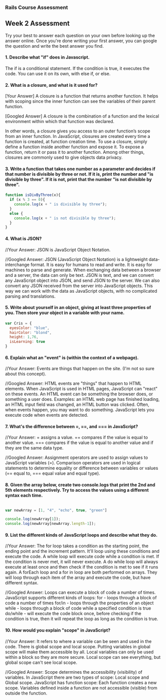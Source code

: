 ### Rails Course Assessment

## Week 2 Assessment

Try your best to answer each question on your own before looking up the answer online. Once you're done writing your first answer, you can google the question and write the best answer you find.

#### 1. Describe what "if" does in Javascript.

The if is a conditional statement. If the condition is true, it executes the code. You can use it on its own, with else if, or else.

#### 2. What is a closure, and what is it used for?

[Your Answer] A closure is a function that returns another function. It helps with scoping since the inner function can see the variables of their parent function.

[Googled Answer] A closure is the combination of a function and the lexical environment within which that function was declared.

In other words, a closure gives you access to an outer function’s scope from an inner function. In JavaScript, closures are created every time a function is created, at function creation time. To use a closure, simply define a function inside another function and expose it. To expose a function, return it or pass it to another function. Among other things, closures are commonly used to give objects data privacy.

#### 3. Write a function that takes one number as a parameter and decides if that number is divisible by three or not. If it is, print the number and "is divisible by three". If it is not, print that the number "is not divisible by three".

```js
function isDivByThree(x){
  if (x % 3 == 0){
    console.log(x + " is divisible by three");
  }
  else {
    console.log(x + " is not divisible by three");
  }
}

```

#### 4. What is JSON?

//Your Answer: JSON is JavaScript Object Notation.

//Googled Answer: JSON (JavaScript Object Notation) is a lightweight data-interchange format. It is easy for humans to read and write. It is easy for machines to parse and generate. When exchanging data between a browser and a server, the data can only be text. JSON is text, and we can convert any JavaScript object into JSON, and send JSON to the server. We can also convert any JSON received from the server into JavaScript objects. This way we can work with the data as JavaScript objects, with no complicated parsing and translations.

#### 5. Write about yourself in an object, giving at least three properties of you. Then store your object in a variable with your name.

```js
var Cris = {
  eyesColor: "blue",
  hairColor: "blond",
  height: 1,76,
  isLearning: true  
}
```

#### 6. Explain what an "event" is (within the context of a webpage).

//Your Answer: Events are things that happen on the site. (I'm not so sure about this concept).

//Googled Answer: HTML events are "things" that happen to HTML elements. When JavaScript is used in HTML pages, JavaScript can "react" on these events. An HTML event can be something the browser does, or something a user does. Examples: an HTML web page has finished loading, an HTML input field was changed, an HTML button was clicked. Often, when events happen, you may want to do something. JavaScript lets you execute code when events are detected.

#### 7. What's the difference between =, ==, and === in JavaScript?

//Your Answer: = assigns a value. == compares if the value is equal to another value. ===  compares if the value is equal to another value and if they are the same data type.

//Googled Answer: Assignment operators are used to assign values to JavaScript variables (=). Comparison operators are used in logical statements to determine equality or difference between variables or values (==	equal to, ===	equal value and equal type).

#### 8. Given the array below, create two console.logs that print the 2nd and 5th elements respectively. Try to access the values using a different syntax each time.

```js

var newArray = [1, "4", "echo", true, "green"]

console.log(newArray[1]);
console.log(newArray[newArray.length-1]);

```

#### 9. List the different kinds of JavaScript loops and describe what they do.

//Your Answer: The for loop takes a condition as the starting point, the ending point and the increment pattern. It'll loop using these conditions and execute the code. A while loop will execute code while a condition is met. If the condition is never met, it will never execute. A do while loop will always execute at least once and then check if the condition is met to see if it runs again. A forEach loop and a for in loop are both performed on arrays. They will loop through each item of the array and execute the code, but have different syntax.

//Googled Answer: Loops can execute a block of code a number of times. JavaScript supports different kinds of loops:
for - loops through a block of code a number of times
for/in - loops through the properties of an object
while - loops through a block of code while a specified condition is true
do/while - will execute the code block once, before checking if the condition is true, then it will repeat the loop as long as the condition is true.

#### 10. How would you explain "scope" in JavaScript?

//Your Answer: It refers to where a variable can be seen and used in the code. There is global scope and local scope. Putting variables in global scope will make them accessible by all. Local variables can only be used within a block so they are more secure. Local scope can see everything, but global scope can't see local scope.

//Googled Answer: Scope determines the accessibility (visibility) of variables. In JavaScript there are two types of scope: Local scope and Global scope. JavaScript has function scope: Each function creates a new scope.
Variables defined inside a function are not accessible (visible) from outside the function.
